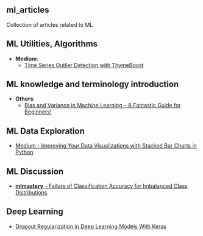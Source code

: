 ## ml_articles
Collection of articles related to ML

## ML Utilities, Algorithms
* **Medium**: 
  * <a href='https://nbviewer.org/github/johnklee/ml_articles/blob/master/medium/Time_Series_Outlier_Detection_with_ThymeBoost/notebook.ipynb'>Time Series Outlier Detection with ThymeBoost</a>

## ML knowledge and terminology introduction
* **Others**: 
  * <a href='https://nbviewer.org/github/johnklee/ml_articles/blob/master/others/bias_and_variance_tradeoff_machine_learning/notebook.ipynb'>Bias and Variance in Machine Learning – A Fantastic Guide for Beginners!</a>

## ML Data Exploration
* <a href='https://nbviewer.org/github/johnklee/ml_articles/blob/master/medium/Improving_Your_Data_Visualizations_with_Stacked_Bar_Charts_in_Python/notebook.ipynb'>Medium - Improving Your Data Visualizations with Stacked Bar Charts in Python</a>

## ML Discussion
* <a href='https://nbviewer.org/github/johnklee/ml_articles/blob/master/mlmastery/Failure_of_Classification_Accuracy_for_Imbalanced_Class_Distributions/notebook.ipynb'><b>mlmastery</b> - Failure of Classification Accuracy for Imbalanced Class Distributions</a>

## Deep Learning
*  [Dropout Regularization in Deep Learning Models With Keras](https://nbviewer.jupyter.org/github/johnklee/ml_articles/blob/master/mlmastery/Dropout_Regularization_in_Deep_Learning_Models_With_Keras/notebook.ipynb)